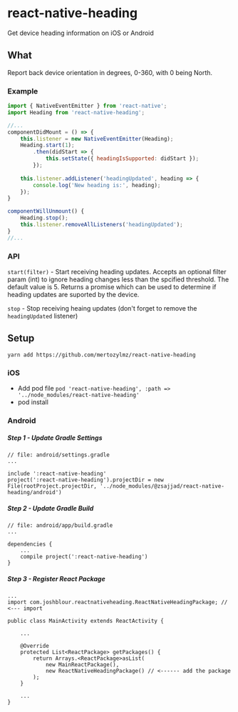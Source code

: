 # react-native-heading
Get device heading information on iOS or Android

## What
Report back device orientation in degrees, 0-360, with 0 being North.

### Example
```javascript
import { NativeEventEmitter } from 'react-native';
import Heading from 'react-native-heading';

//...
componentDidMount = () => {
    this.listener = new NativeEventEmitter(Heading);
    Heading.start(1);
		.then(didStart => {
			this.setState({ headingIsSupported: didStart });
		});
	
    this.listener.addListener('headingUpdated', heading => {
    	console.log('New heading is:', heading);
	});
}

componentWillUnmount() {
  	Heading.stop();
  	this.listener.removeAllListeners('headingUpdated');
}
//...
```
### API
`start(filter)` - Start receiving heading updates. Accepts an optional filter param (int) to ignore heading changes less than the spcified threshold. The default value is 5. Returns a promise which can be used to determine if heading updates are suported by the device.

`stop` - Stop receiving heaing updates (don't forget to remove the `headingUpdated` listener)

## Setup
```
yarn add https://github.com/mertozylmz/react-native-heading
```

### iOS
* Add pod file `pod 'react-native-heading', :path => '../node_modules/react-native-heading'`
* pod install

### Android
##### Step 1 - Update Gradle Settings

```
// file: android/settings.gradle
...

include ':react-native-heading'
project(':react-native-heading').projectDir = new File(rootProject.projectDir, '../node_modules/@zsajjad/react-native-heading/android')
```
##### Step 2 - Update Gradle Build

```
// file: android/app/build.gradle
...

dependencies {
    ...
    compile project(':react-native-heading')
}
```
##### Step 3 - Register React Package
```
...
import com.joshblour.reactnativeheading.ReactNativeHeadingPackage; // <--- import

public class MainActivity extends ReactActivity {

    ...

    @Override
    protected List<ReactPackage> getPackages() {
        return Arrays.<ReactPackage>asList(
            new MainReactPackage(),
            new ReactNativeHeadingPackage() // <------ add the package
        );
    }

    ...
}
```
